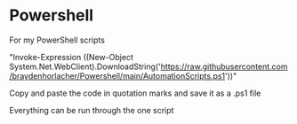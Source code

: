 # Powershell
For my PowerShell scripts

"Invoke-Expression ((New-Object System.Net.WebClient).DownloadString('https://raw.githubusercontent.com/braydenhorlacher/Powershell/main/AutomationScripts.ps1'))"

Copy and paste the code in quotation marks and save it as a .ps1 file

Everything can be run through the one script
